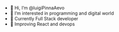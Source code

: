 - 👋 Hi, I’m @luigiPinnaAevo
- 👀 I’m interested in programming and digital world
- 🌱 Currently Full Stack developer
- 📲 Improving React and devops


<!---
luigiPinnaAevo/luigiPinnaAevo is a ✨ special ✨ repository because its `README.md` (this file) appears on your GitHub profile.
You can click the Preview link to take a look at your changes.
--->
